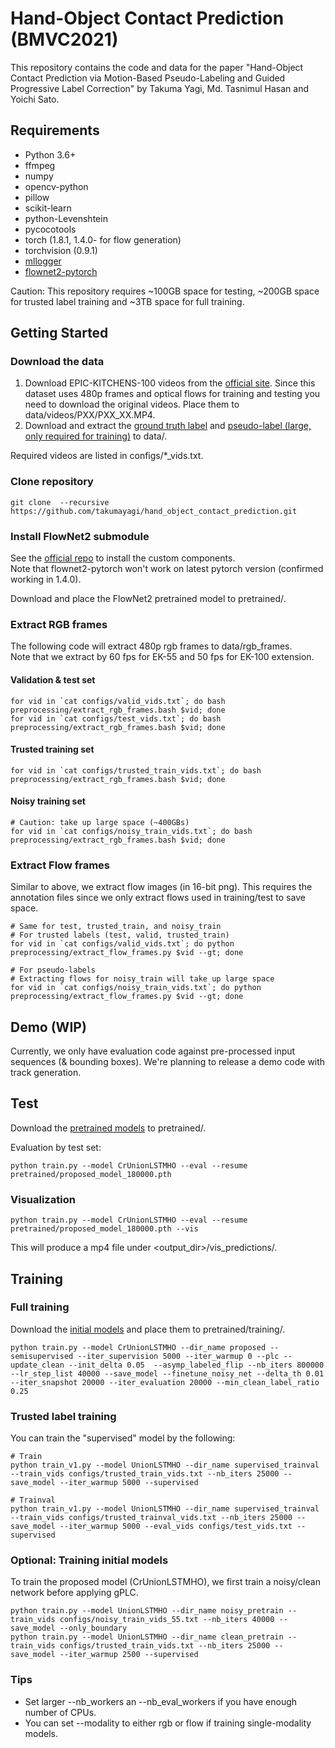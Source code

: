 # Hand-Object Contact Prediction (BMVC2021)
This repository contains the code and data for the paper "Hand-Object Contact Prediction via Motion-Based Pseudo-Labeling and Guided Progressive Label Correction" by Takuma Yagi, Md. Tasnimul Hasan and Yoichi Sato.

## Requirements
* Python 3.6+
* ffmpeg
* numpy
* opencv-python
* pillow
* scikit-learn
* python-Levenshtein
* pycocotools
* torch (1.8.1, 1.4.0- for flow generation)
* torchvision (0.9.1)
* [mllogger](https://github.com/takumayagi/mllogger)
* [flownet2-pytorch](https://github.com/NVIDIA/flownet2-pytorch)

Caution: This repository requires ~100GB space for testing, ~200GB space for trusted label training and ~3TB space for full training.

## Getting Started
### Download the data
1. Download EPIC-KITCHENS-100 videos from the [official site](https://github.com/epic-kitchens/epic-kitchens-download-scripts). Since this dataset uses 480p frames and optical flows for training and testing you need to download the original videos. Place them to data/videos/PXX/PXX_XX.MP4.
2. Download and extract the [ground truth label]() and [pseudo-label (large, only required for training)]() to data/.

Required videos are listed in configs/\*_vids.txt.

### Clone repository
```
git clone  --recursive https://github.com/takumayagi/hand_object_contact_prediction.git
```

### Install FlowNet2 submodule
See the [official repo](https://github.com/NVIDIA/flownet2-pytorch) to install the custom components.  
Note that flownet2-pytorch won't work on latest pytorch version (confirmed working in 1.4.0).

Download and place the FlowNet2 pretrained model to pretrained/.

### Extract RGB frames
The following code will extract 480p rgb frames to data/rgb_frames.  
Note that we extract by 60 fps for EK-55 and 50 fps for EK-100 extension.

#### Validation & test set
```
for vid in `cat configs/valid_vids.txt`; do bash preprocessing/extract_rgb_frames.bash $vid; done
for vid in `cat configs/test_vids.txt`; do bash preprocessing/extract_rgb_frames.bash $vid; done
```

#### Trusted training set
```
for vid in `cat configs/trusted_train_vids.txt`; do bash preprocessing/extract_rgb_frames.bash $vid; done
```

#### Noisy training set
```
# Caution: take up large space (~400GBs)
for vid in `cat configs/noisy_train_vids.txt`; do bash preprocessing/extract_rgb_frames.bash $vid; done
```

### Extract Flow frames
Similar to above, we extract flow images (in 16-bit png).
This requires the annotation files since we only extract flows used in training/test to save space.

```
# Same for test, trusted_train, and noisy_train
# For trusted labels (test, valid, trusted_train)
for vid in `cat configs/valid_vids.txt`; do python preprocessing/extract_flow_frames.py $vid --gt; done

# For pseudo-labels
# Extracting flows for noisy_train will take up large space
for vid in `cat configs/noisy_train_vids.txt`; do python preprocessing/extract_flow_frames.py $vid --gt; done
```

## Demo (WIP)
Currently, we only have evaluation code against pre-processed input sequences (& bounding boxes).
We're planning to release a demo code with track generation.

## Test
Download the [pretrained models](https://drive.google.com/drive/folders/1FjAqdIG12O58rfkw2gUDl-m_pISDFFNc?usp=sharing) to pretrained/.

Evaluation by test set:
```
python train.py --model CrUnionLSTMHO --eval --resume pretrained/proposed_model_180000.pth
```

### Visualization
```
python train.py --model CrUnionLSTMHO --eval --resume pretrained/proposed_model_180000.pth --vis
```

This will produce a mp4 file under <output_dir>/vis_predictions/.

## Training
### Full training
Download the [initial models](https://drive.google.com/drive/folders/1FjAqdIG12O58rfkw2gUDl-m_pISDFFNc?usp=sharing) and place them to pretrained/training/.

```
python train.py --model CrUnionLSTMHO --dir_name proposed --semisupervised --iter_supervision 5000 --iter_warmup 0 --plc --update_clean --init_delta 0.05  --asymp_labeled_flip --nb_iters 800000 --lr_step_list 40000 --save_model --finetune_noisy_net --delta_th 0.01 --iter_snapshot 20000 --iter_evaluation 20000 --min_clean_label_ratio 0.25
```

### Trusted label training
You can train the "supervised" model by the following:

```
# Train
python train_v1.py --model UnionLSTMHO --dir_name supervised_trainval --train_vids configs/trusted_train_vids.txt --nb_iters 25000 --save_model --iter_warmup 5000 --supervised

# Trainval
python train_v1.py --model UnionLSTMHO --dir_name supervised_trainval --train_vids configs/trusted_trainval_vids.txt --nb_iters 25000 --save_model --iter_warmup 5000 --eval_vids configs/test_vids.txt --supervised
```

### Optional: Training initial models
To train the proposed model (CrUnionLSTMHO), we first train a noisy/clean network before applying gPLC.
```
python train.py --model UnionLSTMHO --dir_name noisy_pretrain --train_vids configs/noisy_train_vids_55.txt --nb_iters 40000 --save_model --only_boundary
python train.py --model UnionLSTMHO --dir_name clean_pretrain --train_vids configs/trusted_train_vids.txt --nb_iters 25000 --save_model --iter_warmup 2500 --supervised
```

### Tips
- Set larger --nb_workers an --nb_eval_workers if you have enough number of CPUs.
- You can set --modality to either rgb or flow if training single-modality models.
